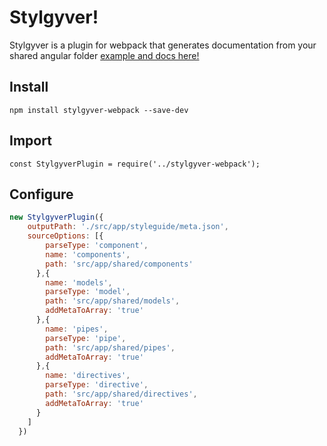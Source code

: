 # Stylgyver!

Stylgyver is a plugin for webpack that generates documentation from your shared angular folder
[example and docs here!](https://futbotism.github.io/stylgyver-ng/)

## Install

`npm install stylgyver-webpack --save-dev`

## Import

`const StylgyverPlugin = require('../stylgyver-webpack');`

## Configure

```javascript
new StylgyverPlugin({
    outputPath: './src/app/styleguide/meta.json',
    sourceOptions: [{
        parseType: 'component',
        name: 'components',
        path: 'src/app/shared/components'
      },{
        name: 'models',
        parseType: 'model',
        path: 'src/app/shared/models',
        addMetaToArray: 'true'
      },{
        name: 'pipes',
        parseType: 'pipe',
        path: 'src/app/shared/pipes',
        addMetaToArray: 'true'
      },{
        name: 'directives',
        parseType: 'directive',
        path: 'src/app/shared/directives',
        addMetaToArray: 'true'
      }
    ]
  })
  ```
